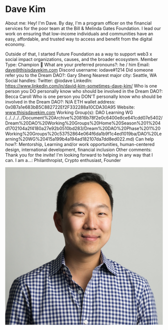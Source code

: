 # Dave Kim

About me: Hey! I'm Dave. By day, I'm a program officer on the financial services for the poor team at the Bill & Melinda Gates Foundation. I lead our work on ensuring that low-income individuals and communities have an easy, affordable, and trusted way to access and benefit from the digital economy. 

Outside of that, I started Future Foundation as a way to support web3 x social impact organizations, causes, and the broader ecosystem. 
Member Type: Champion 🙌
What are your preferred pronouns?: he / him
Email: dave@thisisdavekim.com
Discord username: iodave#1214
Did someone refer you to the Dream DAO?: Gary Sheng
Nearest major city: Seattle, WA
Social handles: Twitter: @iodave
LinkedIn:  https://www.linkedin.com/in/david-kim-sometimes-dave-kim/
Who is one person you DO personally know who should be involved in the Dream DAO?: Becca Caroll
Who is one person you DON'T personally know who should be involved in the Dream DAO?: N/A 
ETH wallet address: 0x0B7a1e683bB5C882722Ef2F332288a10CDA30A95
Website: www.thisisdavekim.com
Working Group(s): DAO Learning WG (../../../../Document%20Archive%20816b78f2e0c6400e8ce641cdd07e5402/Dream%20DAO%20Working%20Groups%20Home%20Season%201%204d1702104a2f4180a27e92b0510bd283/Dream%20DAO%20Phase%201%20Working%20Groups%20c53752864e064f6da1b9f1c4ed1019ba/DAO%20Learning%20WG%20415a199b4a194ad182107da7dd8ed022.md)
Can help how?: Mentorship, Learning and/or work opportunities, human-centered design, international development, financial inclusion 
Other comments: Thank you for the invite! I'm looking forward to helping in any way that I can. 
I am a...: Philanthropist, Crypto enthusiast, Founder

![Untitled](Dave%20Kim%2044b9c2e22ce34fed946671a10688a287/Untitled.png)